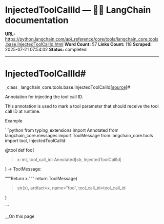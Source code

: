 # InjectedToolCallId — 🦜🔗 LangChain  documentation

**URL:** https://python.langchain.com/api_reference/core/tools/langchain_core.tools.base.InjectedToolCallId.html
**Word Count:** 57
**Links Count:** 118
**Scraped:** 2025-07-21 07:54:02
**Status:** completed

---

# InjectedToolCallId\#

_class _langchain\_core.tools.base.InjectedToolCallId[\[source\]](https://python.langchain.com/api_reference/_modules/langchain_core/tools/base.html#InjectedToolCallId)\#     

Annotation for injecting the tool call ID.

This annotation is used to mark a tool parameter that should receive the tool call ID at runtime.

Example

\`\`\`python from typing\_extensions import Annotated from langchain\_core.messages import ToolMessage from langchain\_core.tools import tool, InjectedToolCallId

@tool def foo\(

> x: int, tool\_call\_id: Annotated\[str, InjectedToolCallId\]

\) -> ToolMessage:     

“””Return x.””” return ToolMessage\(

> str\(x\), artifact=x, name=”foo”, tool\_call\_id=tool\_call\_id

\)

\`\`\`

__On this page